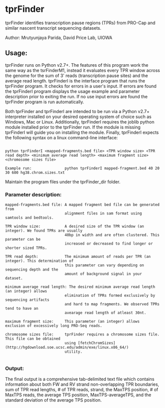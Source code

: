 # tprFinder
tprFinder identifies transcription pause regions (TPRs) from PRO-Cap and similar nascent transcript sequencing datasets.

Author: Mrutyunjaya Parida, David Price Lab, UIOWA

## Usage:
tprFinder runs on Python v2.7+. The features of this program work the same way as the tsrFinderM1, instead it evaluates every TPR window across the genome for the sum of 3' reads (transcription pause sites) and the average read length. tprFinderI is the interface program that runs the tprFinder program. It checks for errors in a user's input. If errors are found the tprFinderI program displays the usage example and parameter description prior to exiting the run. If no use input errors are found the tprFinder program is run automatically.

Both tprFinder and tprFinderI are intended to be run via a Python v2.7+ interpreter installed on your desired operating system of choice such as Windows, Mac or Linux. Additionally, tprFinderI requires the joblib python module installed prior to the tprFinder run. If the module is missing tprFinderI will guide you on installing the module. Finally, tprFinderI expects the following syntax on a linux command-line interface:

```

python tprFinderI <mapped-fragments.bed file> <TPR window size> <TPR read depth> <minimum average read length> <maximum fragment size> <chromosome sizes file>

Example run:               python tprFinderI mapped-fragment.bed 40 20 30 600 hg38.chrom.sizes.txt

```

Maintain the program files under the tprFinder_dir folder.

### Parameter description:
```
mapped-fragments.bed file: A mapped fragment bed file can be generated from 
                           alignment files in sam format using samtools and bedtools.

TPR window size:           A desired size of the TPR window (an integer). We found TPRs are usually 
                           40bp in width and are often clustered. This parameter can be 
                           increased or decreased to find longer or shorter sized TPRs.

TPR read depth:            The minimum amount of reads per TPR (an integer). This determination of 
                           this parameter can vary depending on sequencing depth and the 
                           amount of background signal in your dataset.
                           
minimum average read length: The desired minimum average read length (an integer) allows 
                           elimination of TPRs formed exclusively by sequencing artifacts 
                           and hard to map fragments. We observed TPRs tend to have an 
                           avearage read length of atleast 30nt.

maximum fragment size:     This parameter (an integer) allows exclusion of excessively long PRO-Seq reads. 

chromosome sizes file:     tprFinder requires a chromosome sizes file. This file can be obtained 
                           using [fetchChromSizes](http://hgdownload.soe.ucsc.edu/admin/exe/linux.x86_64/) 
                           utility.
                           
```

### Output:
The final output is a comprehensive tab-delimited text file which contains information about both FW and RV strand non-overlapping TPR boundaries, sum of TPR read lengths, # of TPR reads, strand, the MaxTPS position, # of MaxTPS reads, the average TPS position, MaxTPS-averageTPS, and the standard deviation of the average TPS position.

